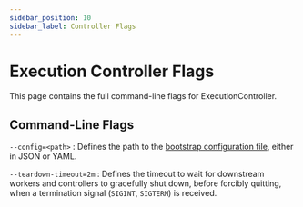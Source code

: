```yaml
---
sidebar_position: 10
sidebar_label: Controller Flags
---
```


# Execution Controller Flags

This page contains the full command-line flags for ExecutionController.

## Command-Line Flags

<!-- prettier-ignore -->
`--config=<path>`
:   Defines the path to the [bootstrap configuration file](./controller-config.md), either in JSON or YAML.

<!-- prettier-ignore -->
`--teardown-timeout=2m`
:   Defines the timeout to wait for downstream workers and controllers to gracefully shut down, before forcibly quitting, when a termination signal (`SIGINT`, `SIGTERM`) is received.

